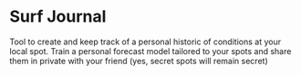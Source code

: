 # Surf Journal

Tool to create and keep track of a personal historic of conditions at your local spot. Train a personal forecast model tailored to your spots and share them in private with your friend (yes, secret spots will remain secret)
